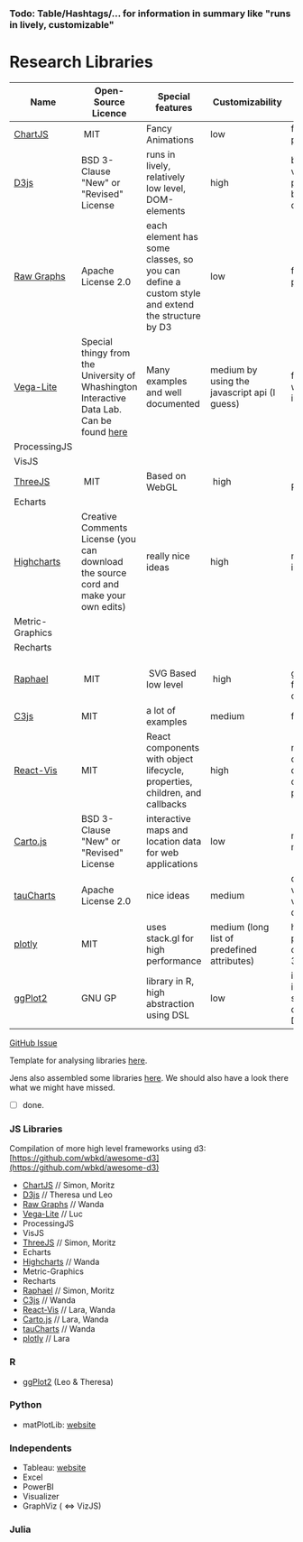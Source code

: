 <link href="style.css" rel="stylesheet" type="text/css" />

### Todo: Table/Hashtags/... for information in summary like "runs in lively, customizable"

# Research Libraries

Name | Open-Source Licence | Special features | Customizability | What is it good for?
-----| ------------------- | ---------------- | --------------- | -------------------
[ChartJS](chartJS.md) | MIT | Fancy Animations | low | fast diagram plotting
[D3js](d3js.md) | BSD 3-Clause "New" or "Revised" License | runs in lively, relatively low level, DOM-elements | high | building own visualizations, possible basis for our development 
[Raw Graphs](rawGraphs.md) | Apache License 2.0 | each element has some classes, so you can define a custom style and extend the structure by D3 | low | fast diagram plotting
[Vega-Lite](vega-lite.md) | Special thingy from the University of Whashington Interactive Data Lab. Can be found [here](https://github.com/vega/vega-lite/blob/master/LICENSE) | Many examples and well documented | medium by using the javascript api (I guess) | fast plotting with usual interactions
ProcessingJS | | | |
VisJS | | | |
[ThreeJS](threeJS.md) | MIT | Based on WebGL | high | 3D Plotting & Rendering
Echarts | | | |
[Highcharts](highcharts.md) | Creative Comments License (you can download the source cord and make your own edits) | really nice ideas | high | mostly inspiration
Metric-Graphics | | | |
Recharts | | | |
[Raphael](raphaelJS.md) | MIT | SVG Based low level | high | Plotting geometric 2D forms / combinations
[C3js](c3js.md) | MIT | a lot of examples | medium | fast plotting
[React-Vis](react-vis.md) | MIT | React components with object lifecycle, properties, children, and callbacks | high | responsive charts, detecting component provenance
[Carto.js](carto.md) | BSD 3-Clause "New" or "Revised" License | interactive maps and location data for web applications  | low | maps! Just maps!
[tauCharts](tauCharts.md) | Apache License 2.0 | nice ideas | medium | develop own visualisations, visualise your data fast
[plotly](plotly.md) | MIT | uses stack.gl for high performance | medium (long list of predefined attributes) | high performance charting, also 3D charts
[ggPlot2](ggplot2.md) | GNU GP | library in R, high abstraction using DSL | low | inspiration / ideas for statistical diagrams / DSL style  

[GitHub Issue](https://github.com/hpi-swa-lab/BP2019RH1/issues/2)

Template for analysing libraries [here](template.md).

Jens also assembled some libraries [here](https://lively-kernel.org/lively4/lively4-bp2019/doc/libraries.md). We should also have a look there what we might have missed.

- [ ] done.

### JS Libraries 

Compilation of more high level frameworks using d3: [https://github.com/wbkd/awesome-d3](https://github.com/wbkd/awesome-d3)

- [ChartJS](chartJS.md) // Simon, Moritz
- [D3js](d3js.md) // Theresa und Leo
- [Raw Graphs](rawGraphs.md) // Wanda
- [Vega-Lite](vega-lite.md) // Luc
- ProcessingJS
- VisJS
- [ThreeJS](threeJS.md) // Simon, Moritz
- Echarts
- [Highcharts](highcharts.md) // Wanda
- Metric-Graphics
- Recharts
- [Raphael](raphaelJS.md) // Simon, Moritz
- [C3js](c3js.md) // Wanda
- [React-Vis](react-vis.md) // Lara, Wanda
- [Carto.js](carto.md) // Lara, Wanda
- [tauCharts](tauCharts.md) // Wanda
- [plotly](plotly.md) // Lara

### R

- [ggPlot2](ggplot2.md) (Leo & Theresa)


### Python

- matPlotLib: [website](https://matplotlib.org/)


### Independents 

- Tableau: [website](https://www.tableau.com/)
- Excel
- PowerBI
- Visualizer
- GraphViz ( <=> VizJS)

### Julia






